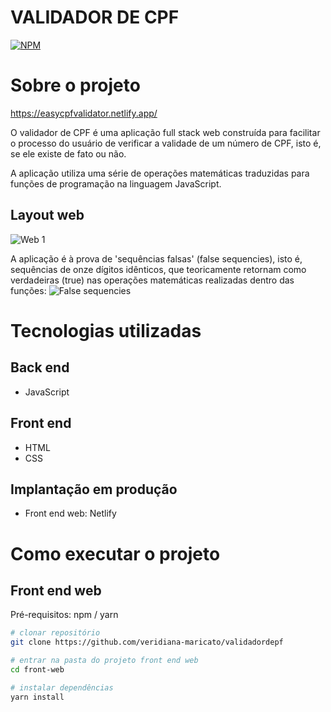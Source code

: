 # VALIDADOR DE CPF
[![NPM](https://img.shields.io/npm/l/react)](https://github.com/veridiana-maricato/validadordepf/blob/main/LICENSE) 

# Sobre o projeto

https://easycpfvalidator.netlify.app/

O validador de CPF é uma aplicação full stack web construída para facilitar o processo do usuário de verificar a validade de um número de CPF, isto é, se ele existe de fato ou não.

A aplicação utiliza uma série de operações matemáticas traduzidas para funções de programação na linguagem JavaScript.

## Layout web
![Web 1](https://github.com/veridiana-maricato/validadordepf/blob/main/img/layout%20web.png)

A aplicação é à prova de 'sequências falsas' (false sequencies), isto é, sequências de onze dígitos idênticos, que teoricamente retornam como verdadeiras (true) nas operações matemáticas realizadas dentro das funções:
![False sequencies](https://github.com/veridiana-maricato/validadordepf/blob/main/img/false%20sequency.png)

# Tecnologias utilizadas
## Back end
- JavaScript
## Front end
- HTML 
- CSS
## Implantação em produção
- Front end web: Netlify

# Como executar o projeto

## Front end web
Pré-requisitos: npm / yarn

```bash
# clonar repositório
git clone https://github.com/veridiana-maricato/validadordepf

# entrar na pasta do projeto front end web
cd front-web

# instalar dependências
yarn install
